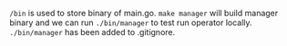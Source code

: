 `/bin` is used to store binary of main.go. `make manager` will build manager binary and we can run `./bin/manager` to test run operator locally.
`./bin/manager` has been added to .gitignore.